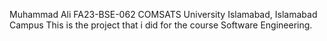 Muhammad Ali 
FA23-BSE-062
COMSATS University Islamabad, Islamabad Campus
This is the project that i did for the course Software Engineering.
